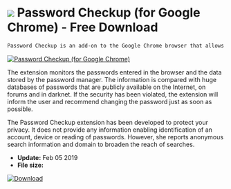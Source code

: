 # ![](https://cdn.softexe.net/static/icon/4/password-checkup-dla-google-chrome-9153.png) Password Checkup (for Google Chrome)  - Free Download

```sh
Password Checkup is an add-on to the Google Chrome browser that allows you to check the security of your login details.
```
[![Password Checkup (for Google Chrome)](https:https://tse4.mm.bing.net/th?id=OIP.UQYNj2aFhhLUrmvZeIzI8wHaE-&pid=Api)](https://softexe.net/win/internet/browser-add-ons/password-checkup-for-google-chrome:apec.html)

The extension monitors the passwords entered in the browser and the data stored by the password manager. The information is compared with huge databases of passwords that are publicly available on the Internet, on forums and in darknet. If the security has been violated, the extension will inform the user and recommend changing the password just as soon as possible. 
 
 
 The Password Checkup extension has been developed to protect your privacy. It does not provide any information enabling identification of an account, device or reading of passwords. However, she reports anonymous search information and domain to broaden the reach of searches.


- **Update:** Feb 05 2019
- **File size:** 

[![Download](https://cdn.softexe.net/static/img/download.png)](https://softexe.net/win/internet/browser-add-ons/password-checkup-for-google-chrome:apec.html)

